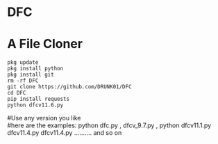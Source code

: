 # DFC
# A File Cloner
```
pkg update
pkg install python
pkg install git
rm -rf DFC
git clone https://github.com/DRUNK01/DFC
cd DFC
pip install requests
python dfcv11.6.py
```
#Use any version you like <br>
#here are the examples: python dfc.py , dfcv_9.7.py , python dfcv11.1.py dfcv11.4.py dfcv11.4.py  .......... and so on 
